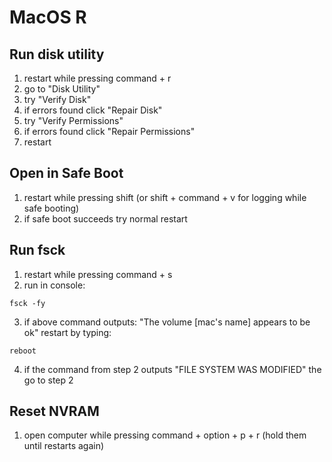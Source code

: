 # MacOS R

## Run disk utility
1. restart while pressing command + r
1. go to "Disk Utility"
1. try "Verify Disk"
  1. if errors found click "Repair Disk"
1. try "Verify Permissions"
  1. if errors found click "Repair Permissions"
1. restart

## Open in Safe Boot
1. restart while pressing shift (or shift + command + v for logging while safe booting)
2. if safe boot succeeds try normal restart

## Run fsck
1. restart while pressing command + s
2. run in console:
  ```
  fsck -fy
  ```
3. if above command outputs: "The volume [mac's name] appears to be ok" restart by typing:
  ```
  reboot
  ```
4. if the command from step 2 outputs "FILE SYSTEM WAS MODIFIED" the go to step 2

## Reset NVRAM
1. open computer while pressing command + option + p + r (hold them until restarts again)

